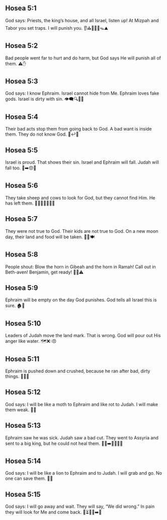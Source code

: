 ## Hosea 5:1
God says: Priests, the king’s house, and all Israel, listen up! At Mizpah and Tabor you set traps. I will punish you. 👂⛪👑🇮🇱🪤⛰️
## Hosea 5:2
Bad people went far to hurt and do harm, but God says He will punish all of them. ⚠️✋
## Hosea 5:3
God says: I know Ephraim. Israel cannot hide from Me. Ephraim loves fake gods. Israel is dirty with sin. 👁️‍🗨️🔍🗿🚫
## Hosea 5:4
Their bad acts stop them from going back to God. A bad want is inside them. They do not know God. 🚫↩️🙏
## Hosea 5:5
Israel is proud. That shows their sin. Israel and Ephraim will fall. Judah will fall too. 😤➡️😞🤕
## Hosea 5:6
They take sheep and cows to look for God, but they cannot find Him. He has left them. 🐑🐄🕵️‍♂️❌🚶‍♂️
## Hosea 5:7
They were not true to God. Their kids are not true to God. On a new moon day, their land and food will be taken. 🌙🌾🍽️
## Hosea 5:8
People shout: Blow the horn in Gibeah and the horn in Ramah! Call out in Beth-aven! Benjamin, get ready! 📯📣⚠️
## Hosea 5:9
Ephraim will be empty on the day God punishes. God tells all Israel this is sure. 🏚️📢
## Hosea 5:10
Leaders of Judah move the land mark. That is wrong. God will pour out His anger like water. 🗺️❌💧😠
## Hosea 5:11
Ephraim is pushed down and crushed, because he ran after bad, dirty things. 🧱🔨😞
## Hosea 5:12
God says: I will be like a moth to Ephraim and like rot to Judah. I will make them weak. 🐛🍂
## Hosea 5:13
Ephraim saw he was sick. Judah saw a bad cut. They went to Assyria and sent to a big king, but he could not heal them. 🤒🤕➡️🏰👑❌💊
## Hosea 5:14
God says: I will be like a lion to Ephraim and to Judah. I will grab and go. No one can save them. 🦁😱
## Hosea 5:15
God says: I will go away and wait. They will say, “We did wrong.” In pain they will look for Me and come back. 🚪⏳🙏😭➡️🙌
